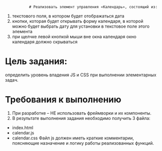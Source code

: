                # Реализовать элемент управления «Календарь», состоящий из:

1. текстового поля, в котором будет отображаться дата
2. кнопки, которая будет открывать форму календаря, в которой можно будет выбрать дату для установки в текстовое поле этого элемента
3. при щелчке левой кнопкой мыши вне окна календаря окно календаря должно скрываться

# Цель задания:

определить уровень владения JS и CSS при выполнении элементарных задач.

# Требования к выполнению

1. При разработке – НЕ использовать фреймворки и их компоненты.
2. В результате выполнения задания необходимо получить 3 файла:

-   index.html
-   calendar.js
-   calendar.css
    Файл js должен иметь краткие комментарии, поясняющие назначение и логику работы реализованных функций.
